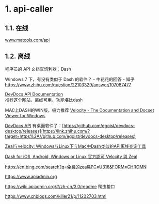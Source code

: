 # 1. api-caller


## 1.1. 在线
www.matools.com/api







## 1.2. 离线

程序员的 API 文档查询利器：Dash

Windows 7 下，有没有类似于 Dash 的软件？ - 牛花花的回答 - 知乎 https://www.zhihu.com/question/22103329/answer/107087477

[DevDocs API Documentation](https://link.zhihu.com/?target=http%3A//devdocs.io/offline)  
推荐这个网站，离线可用，功能堪比dash


MAC上DASH的WIN版，极力推荐
[Velocity - The Documentation and Docset Viewer for Windows](https://link.zhihu.com/?target=http%3A//velocity.silverlakesoftware.com/)



[DevDocs API](https://link.zhihu.com/?target=https%3A//devdocs.io/about) 有桌面软件了：[https://github.com/egoist/devdocs-desktop/releases](https://link.zhihu.com/?target=https%3A//github.com/egoist/devdocs-desktop/releases)


[Zeal与velocity: Windows与Linux下与Mac中Dash类似的API离线查询工具](https://link.zhihu.com/?target=http%3A//blog.csdn.net/sy373466062/article/details/49903469)





[Dash for iOS, Android, Windows or Linux 官方認可 Velocity 與 Zeal](https://link.zhihu.com/?target=https%3A//blog.kapeli.com/dash-for-ios-android-windows-or-linux)







































https://cn.bing.com/search?q=免费的zeal&PC=U316&FORM=CHROMN



https://www.apiadmin.org

https://wiki.apiadmin.org/#/zh-cn/3.0/readme
爬虫接口

https://www.cnblogs.com/killer21/p/11202703.html

















